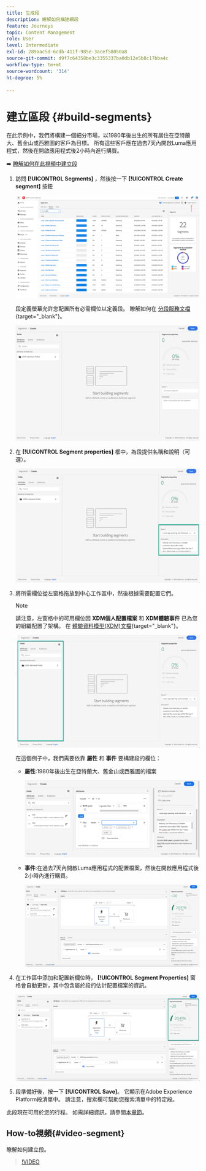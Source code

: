 ```yaml
---
title: 生成段
description: 瞭解如何構建網段
feature: Journeys
topic: Content Management
role: User
level: Intermediate
exl-id: 289aac5d-6cdb-411f-985e-3acef58050a8
source-git-commit: d9f7c64358be3c3355337ba0db12e5b8c17bba4c
workflow-type: tm+mt
source-wordcount: '314'
ht-degree: 5%

---
```


# 建立區段 {#build-segments}

在此示例中，我們將構建一個細分市場，以1980年後出生的所有居住在亞特蘭大、舊金山或西雅圖的客戶為目標。 所有這些客戶應在過去7天內開啟Luma應用程式，然後在開啟應用程式後2小時內進行購買。

➡️ [瞭解如何在此視頻中建立段](#video-segment)

1. 訪問 **[!UICONTROL Segments]** ，然後按一下 **[!UICONTROL Create segment]** 按鈕

   ![](assets/create-segment.png)

   段定義螢幕允許您配置所有必需欄位以定義段。 瞭解如何在 [分段服務文檔](https://experienceleague.adobe.com/docs/experience-platform/segmentation/ui/overview.html){target=&quot;_blank&quot;}。

   ![](assets/segment-builder.png)

1. 在 **[!UICONTROL Segment properties]** 框中，為段提供名稱和說明（可選）。

   ![](assets/segment-properties.png)

1. 將所需欄位從左窗格拖放到中心工作區中，然後根據需要配置它們。

   >[!NOTE]
   >
   >請注意，左窗格中的可用欄位因 **XDM個人配置檔案** 和 **XDM體驗事件** 已為您的組織配置了架構。  在 [體驗資料模型(XDM)文檔](https://experienceleague.adobe.com/docs/experience-platform/xdm/home.html?lang=zh-Hant){target=&quot;_blank&quot;}。

   ![](assets/drag-fields.png)

   在這個例子中，我們需要依靠 **屬性** 和 **事件** 要構建段的欄位：

   * **屬性**:1980年後出生在亞特蘭大、舊金山或西雅圖的檔案

      ![](assets/add-attributes.png)

   * **事件**:在過去7天內開啟Luma應用程式的配置檔案，然後在開啟應用程式後2小時內進行購買。

      ![](assets/add-events.png)

1. 在工作區中添加和配置新欄位時， **[!UICONTROL Segment Properties]** 窗格會自動更新，其中包含屬於段的估計配置檔案的資訊。

   ![](assets/segment-estimate.png)

1. 段準備好後，按一下 **[!UICONTROL Save]**。 它顯示在Adobe Experience Platform段清單中。 請注意，搜索欄可幫助您搜索清單中的特定段。

此段現在可用於您的行程。 如需詳細資訊，請參閱[本章節](../segment/about-segments.md)。

## How-to視頻{#video-segment}

瞭解如何建立段。

>[!VIDEO](https://video.tv.adobe.com/v/334281?quality=12)
